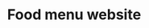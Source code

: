 ---
slug: "projects"
website: "https://hmilly.github.io/recipe-book"
code: "https://github.com/hmilly/recipe-book"
title:  "Food menu website"
description: "This website uses React and SASS. I created this during my course in 2020 based from: "
link: "https://www.figma.com/file/VQz2NrvK8lPykD91kedoKJ/e-commerce_2"
comments: "I've since updated this project recently, but it still needs a few tweaks."
featuredImage: ../images/projects/menu.jpg
---